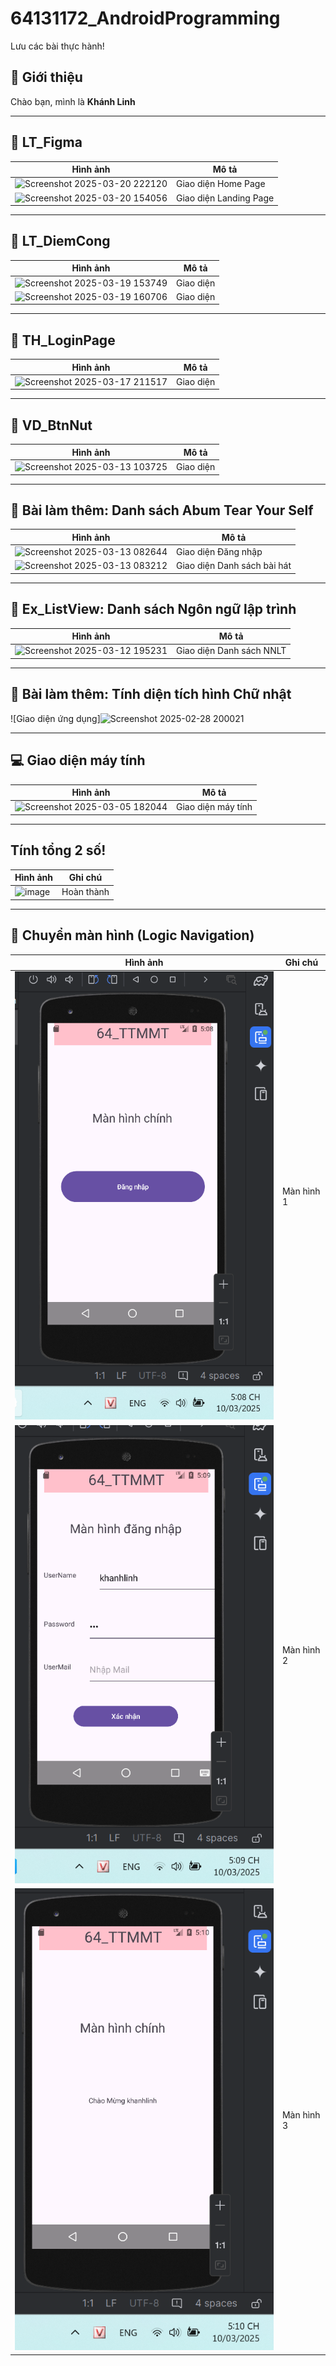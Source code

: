 # 64131172_AndroidProgramming
Lưu các bài thực hành!

## 🎯 Giới thiệu  
Chào bạn, mình là **Khánh Linh**  

---

## 📌 LT_Figma  
| Hình ảnh | Mô tả |
|----------|-------|
|![Screenshot 2025-03-20 222120](https://github.com/user-attachments/assets/c5629ccc-e616-40f8-86fd-8f23a730b94d)| Giao diện Home Page|
|![Screenshot 2025-03-20 154056](https://github.com/user-attachments/assets/1258e7e4-8cb7-4048-a0be-9c3407ed5d6e)| Giao diện Landing Page|

---

## 📌 LT_DiemCong  
| Hình ảnh | Mô tả |
|----------|-------|
|![Screenshot 2025-03-19 153749](https://github.com/user-attachments/assets/81c0e02a-7ede-41e0-9cb2-8bd7f3b59137)| Giao diện|
|![Screenshot 2025-03-19 160706](https://github.com/user-attachments/assets/564e6ea1-b160-4fb3-9fe6-246e5a10588a)| Giao diện|

---

## 📌 TH_LoginPage  
| Hình ảnh | Mô tả |
|----------|-------|
|![Screenshot 2025-03-17 211517](https://github.com/user-attachments/assets/ec156fec-922a-4dbf-bfaf-d3ccd62ae723)| Giao diện|

---

## 📌 VD_BtnNut  
| Hình ảnh | Mô tả |
|----------|-------|
|![Screenshot 2025-03-13 103725](https://github.com/user-attachments/assets/132bed56-78fa-4694-891f-9e0e67116c38)| Giao diện|

---

## 📌 Bài làm thêm: Danh sách Abum Tear Your Self  
| Hình ảnh | Mô tả |
|----------|-------|
|![Screenshot 2025-03-13 082644](https://github.com/user-attachments/assets/fbe84328-7268-45e0-b0d6-49dc5aa3c708)| Giao diện Đăng nhập |
|![Screenshot 2025-03-13 083212](https://github.com/user-attachments/assets/509e3b43-778b-4e3e-8fa4-0fcf4b1b14d1)| Giao diện Danh sách bài hát |

---
## 📌 Ex_ListView: Danh sách Ngôn ngữ lập trình  
| Hình ảnh | Mô tả |
|----------|-------|
|![Screenshot 2025-03-12 195231](https://github.com/user-attachments/assets/760a673a-ed25-486f-9e3d-a68a8233e582)| Giao diện Danh sách NNLT |

---

## 📌 Bài làm thêm: Tính diện tích hình Chữ nhật  
![Giao diện ứng dụng]![Screenshot 2025-02-28 200021](https://github.com/user-attachments/assets/9ab9bf50-cd93-4bae-a90f-d4728c1e6f03)  

---

## 💻 Giao diện máy tính  
| Hình ảnh | Mô tả |
|----------|-------|
| ![Screenshot 2025-03-05 182044](https://github.com/user-attachments/assets/670b7ace-e517-480e-a376-70d2c07862bd) | Giao diện máy tính |

---

## Tính tổng 2 số!  
| Hình ảnh | Ghi chú |
|----------|---------|
| ![image](https://github.com/user-attachments/assets/d90895fa-1ffe-4d8a-a9c3-fc11584d41e0) | Hoàn thành |

---

## 🔄 Chuyển màn hình (Logic Navigation)  
| Hình ảnh | Ghi chú |
|----------|---------|
| ![alt text](image.png) | Màn hình 1 |
| ![alt text](image-1.png) | Màn hình 2 |
| ![alt text](image-2.png) | Màn hình 3 |
